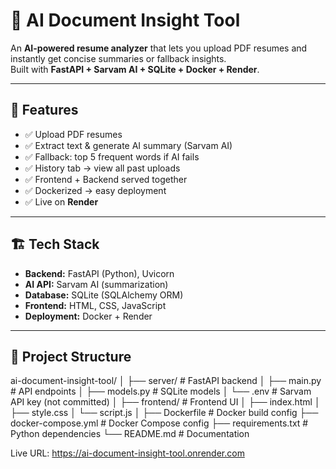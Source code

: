 # 📄 AI Document Insight Tool  

An **AI-powered resume analyzer** that lets you upload PDF resumes and instantly get concise summaries or fallback insights.  
Built with **FastAPI + Sarvam AI + SQLite + Docker + Render**.  

---

## 🚀 Features  
- ✅ Upload PDF resumes  
- ✅ Extract text & generate AI summary (Sarvam AI)  
- ✅ Fallback: top 5 frequent words if AI fails  
- ✅ History tab → view all past uploads  
- ✅ Frontend + Backend served together  
- ✅ Dockerized → easy deployment  
- ✅ Live on **Render**  

---

## 🏗️ Tech Stack  
- **Backend:** FastAPI (Python), Uvicorn  
- **AI API:** Sarvam AI (summarization)  
- **Database:** SQLite (SQLAlchemy ORM)  
- **Frontend:** HTML, CSS, JavaScript  
- **Deployment:** Docker + Render  

---

## 📂 Project Structure  
ai-document-insight-tool/
│
├── server/ # FastAPI backend
│ ├── main.py # API endpoints
│ ├── models.py # SQLite models
│ └── .env # Sarvam API key (not committed)
│
├── frontend/ # Frontend UI
│ ├── index.html
│ ├── style.css
│ └── script.js
│
├── Dockerfile # Docker build config
├── docker-compose.yml # Docker Compose config
├── requirements.txt # Python dependencies
└── README.md # Documentation

Live URL: https://ai-document-insight-tool.onrender.com
